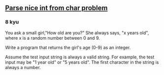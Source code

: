 <h2><a href=https://www.codewars.com/kata/557cd6882bfa3c8a9f0000c1/train/javascript target="_blank">Parse nice int from char problem</a></h2><h3>8 kyu</h3><p>You ask a small girl,"How old are you?" She always says, "x years old", where x is a random number between 0 and 9.</p><p>Write a program that returns the girl's age (0-9) as an integer.</p><p>Assume the test input string is always a valid string. For example, the test input may be "1 year old" or "5 years old". The first character in the string is always a number.</p>